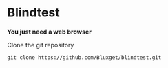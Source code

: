 # Blindtest

**You just need a web browser**

Clone the git repository
```
git clone https://github.com/Bluxget/blindtest.git
```
